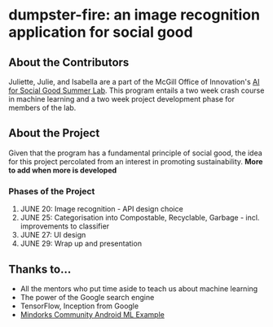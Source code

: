 # dumpster-fire: an image recognition application for social good

## About the Contributors

Juliette, Julie, and Isabella are a part of the McGill Office of Innovation's [AI for Social Good Summer Lab](https://www.mcgill-innovation.com/ai-summer-lab). This program entails a two week crash course in machine learning and a two week project development phase for members of the lab. 

## About the Project

Given that the program has a fundamental principle of social good, the idea for this project percolated from an interest in promoting sustainability. **More to add when more is developed**

### Phases of the Project

1. JUNE 20: Image recognition - API design choice
2. JUNE 25: Categorisation into Compostable, Recyclable, Garbage - incl. improvements to classifier
3. JUNE 27: UI design
4. JUNE 29: Wrap up and presentation

## Thanks to...

- All the mentors who put time aside to teach us about machine learning 
- The power of the Google search engine
- TensorFlow, Inception from Google
- [Mindorks Community Android ML Example](https://github.com/MindorksOpenSource/AndroidTensorFlowMachineLearningExample/)
